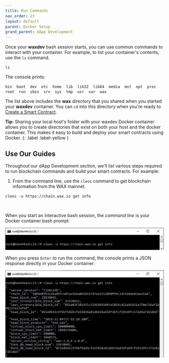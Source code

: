 ```yaml
---
title: Run Commands
nav_order: 23
layout: default
parent: Docker Setup
grand_parent: dApp Development
---
```


Once your **waxdev** bash session starts, you can use common commands to interact with your container. For example, to list your container's contents, use the `ls` command.

```shell
ls
```

The console prints:

```shell
bin  boot  dev  etc  home  lib  lib32  lib64  media  mnt  opt  proc  root  run  sbin  srv  sys  tmp  usr  var  wax
```

The list above includes the **wax** directory that you shared when you started your **waxdev** container. You can `cd` into this directory when you're ready to [Create a Smart Contract](/docs/dapp-development/smart-contract-quickstart/dapp_hello_world).

<strong>Tip:</strong> Sharing your local host's folder with your waxdev Docker container allows you to create directories that exist on both your host and the docker container. This makes it easy to build and deploy your smart contracts using Docker.
{: .label .label-yellow }

## Use Our Guides

Throughout our dApp Development section, we'll list various steps required to run blockchain commands and build your smart contracts. For example:

1. From the command line, use the `cleos` command to get blockchain information from the WAX mainnet.

```shell
cleos -u https://chain.wax.io get info
```
<p>&nbsp;</p>

When you start an interactive bash session, the *command line* is your Docker container bash prompt:

<img src="/assets/img/docker_root.jpg"/>

When you press `Enter` to run the command, the console prints a JSON response directly in your Docker container:

<img src="/assets/img/docker_results.jpg"/>

<!--You can use your interactive bash terminal to follow along in all of our guides and tutorials.-->

<!--```json
{
  "server_version": "7328c2db",
  "chain_id": "1064487b3cd1a897ce03ae5b6a865651747e2e152090f99c1d19d44e01aea5a4",
  "head_block_num": 20878276,
  "last_irreversible_block_num": 20877948,
  "last_irreversible_block_id": "013e927c4b6173b638f988024af4952fa7bef2e06e356b3c1a6ef0bc9e34ce89",
  "head_block_id": "013e93c480c99a55ecc17b9afb48eae8f9980b01f5779462b1cd0b2551719578",
  "head_block_time": "2019-10-23T19:40:01.500",
  "head_block_producer": "strongblock1",
  "virtual_block_cpu_limit": 500000000,
  "virtual_block_net_limit": 1048576000,
  "block_cpu_limit": 500000,
  "block_net_limit": 1048576,
  "server_version_string": "wax-1.8.4-1.0.0",
  "fork_db_head_block_num": 20878276,
  "fork_db_head_block_id": "013e93c480c99a55ecc17b9afb48eae8f9980b01f5779462b1cd0b2551719578"
}
    ```-->

